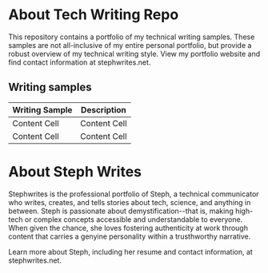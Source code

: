# About Tech Writing Repo
This repository contains a portfolio of my technical writing samples. These samples are not all-inclusive of my entire personal portfolio, but provide a robust overview of my technical writing style. View my portfolio website and find contact information at stephwrites.net.

## Writing samples
| Writing Sample| Description                     |
| ------------- | -------------                   |
| Content Cell  | Content Cell                    |
| Content Cell  | Content Cell                    |

# About Steph Writes
Stephwrites is the professional portfolio of Steph, a technical communicator who writes, creates, and tells stories about tech, science, and anything in between. Steph is passionate about demystification--that is, making high-tech or complex concepts accessible and understandable to everyone. When given the chance, she loves fostering authenticity at work through content that carries a genyine personality within a trusthworthy narrative.

Learn more about Steph, including her resume and contact information, at stephwrites.net.
